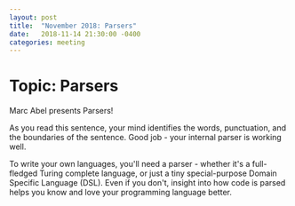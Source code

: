 ```yaml
---
layout: post
title:  "November 2018: Parsers" 
date:   2018-11-14 21:30:00 -0400
categories: meeting
---
```


# Topic: Parsers

Marc Abel presents Parsers!

As you read this sentence, your mind identifies the words, punctuation,
and the boundaries of the sentence.  Good job - your internal parser is 
working well.

To write your own languages, you'll need a parser - whether it's a full-fledged 
Turing complete language, or just a tiny special-purpose Domain Specific Language 
(DSL).  Even if you don't, insight into how code is parsed helps you know and 
love your programming language better.

